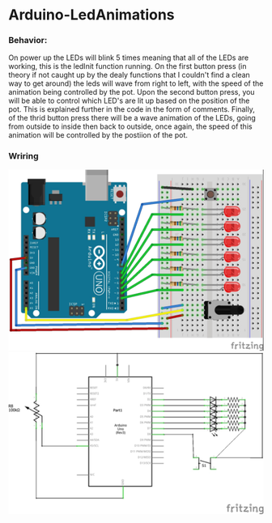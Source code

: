 # Arduino-LedAnimations
<h3>Behavior:</h3>
<p>
	On power up the LEDs will blink 5 times meaning that all of the LEDs are working, this is the ledInit function running.
 	On the first button press (in theory if not caught up by the dealy functions that I couldn't find a clean way to get around) the leds will wave from right to left, with the speed of the animation being controlled by the pot.
 	Upon the second button press, you will be able to control which LED's are lit up based on the position of the pot. This is explained further in the code in the form of comments.
 	Finally, of the thrid button press there will be a wave animation of the LEDs, going from outside to inside then back to outside, once again, the speed of this animation will be controlled by the postiion of the pot.
 </p>
<h3>Wriring</h3>
<img src="Fritzing_BreadboardLayout.jpg">
<img src="Fritzing_SchematicView.jpg">
